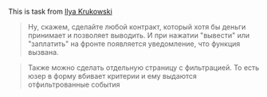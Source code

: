 This is task from [Ilya Krukowski](https://www.youtube.com/@IlyaBodrovKrukowski) 

>Ну, скажем, сделайте любой контракт, который хотя бы деньги принимает и позволяет выводить. И при нажатии "вывести" или "заплатить" на фронте появляется уведомление, что функция вызвана.

>Также можно сделать отдельную страницу с фильтрацией. То есть юзер в форму вбивает критерии и ему выдаются отфильтрованные события